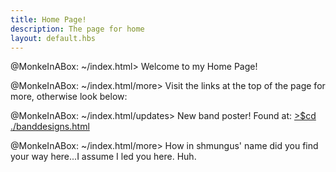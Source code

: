 ```yaml
---
title: Home Page!
description: The page for home
layout: default.hbs
---
```


@MonkeInABox: ~/index.html> Welcome to my Home Page!

@MonkeInABox: ~/index.html/more> Visit the links at the top of the page for more, otherwise look below:

@MonkeInABox: ~/index.html/updates> New band poster! Found at:              [>$cd ./banddesigns.html](./banddesigns.html)

@MonkeInABox: ~/index.html/more> How in shmungus' name did you find your way here...I assume I led you here. Huh.

